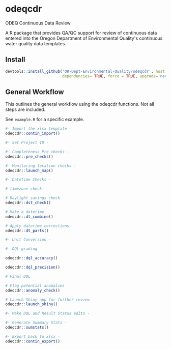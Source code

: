 # odeqcdr
 ODEQ Continuous Data Review

A R package that provides QA/QC support for review of continuous data entered into the Oregon Department of Environmental Quality's continuous water quality data templates.

## Install

```R
devtools::install_github('OR-Dept-Environmental-Quality/odeqcdr', host = 'https://api.github.com', 
                         dependencies= TRUE, force = TRUE, upgrade='never')
```

## General Workflow

This outlines the general workflow using the odeqcdr functions. Not all steps are included.

See `example.R` for a specific example.


```R
#- Import the xlsx template -
odeqcdr::contin_import()

#- Set Project ID -

#- Completeness Pre checks -
odeqcdr::pre_checks()

#- Monitoring location checks -
odeqcdr::launch_map()

#- Datetime Checks -

# timezone check

# Daylight savings check
odeqcdr::dst_check()

# Make a datetime
odeqcdr::dt_combine()

# Apply datetime corrections
odeqcdr::dt_parts()

#- Unit Conversion -

#- DQL grading -

odeqcdr::dql_accuracy()

odeqcdr::dql_precision()

# Final DQL

# Flag potential anomalies
odeqcdr::anomaly_check()

# Launch Shiny app for further review
odeqcdr::launch_shiny()

#- Make DQL and Result Status edits -

#- Generate Summary Stats -
odeqcdr::sumstats()

#- Export back to xlsx -
odeqcdr::contin_export()

```
